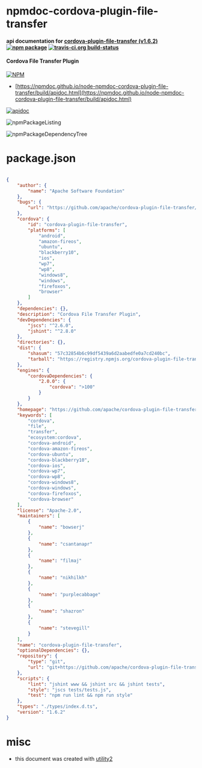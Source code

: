# npmdoc-cordova-plugin-file-transfer

#### api documentation for  [cordova-plugin-file-transfer (v1.6.2)](https://github.com/apache/cordova-plugin-file-transfer#readme)  [![npm package](https://img.shields.io/npm/v/npmdoc-cordova-plugin-file-transfer.svg?style=flat-square)](https://www.npmjs.org/package/npmdoc-cordova-plugin-file-transfer) [![travis-ci.org build-status](https://api.travis-ci.org/npmdoc/node-npmdoc-cordova-plugin-file-transfer.svg)](https://travis-ci.org/npmdoc/node-npmdoc-cordova-plugin-file-transfer)

#### Cordova File Transfer Plugin

[![NPM](https://nodei.co/npm/cordova-plugin-file-transfer.png?downloads=true&downloadRank=true&stars=true)](https://www.npmjs.com/package/cordova-plugin-file-transfer)

- [https://npmdoc.github.io/node-npmdoc-cordova-plugin-file-transfer/build/apidoc.html](https://npmdoc.github.io/node-npmdoc-cordova-plugin-file-transfer/build/apidoc.html)

[![apidoc](https://npmdoc.github.io/node-npmdoc-cordova-plugin-file-transfer/build/screenCapture.buildCi.browser.%252Ftmp%252Fbuild%252Fapidoc.html.png)](https://npmdoc.github.io/node-npmdoc-cordova-plugin-file-transfer/build/apidoc.html)

![npmPackageListing](https://npmdoc.github.io/node-npmdoc-cordova-plugin-file-transfer/build/screenCapture.npmPackageListing.svg)

![npmPackageDependencyTree](https://npmdoc.github.io/node-npmdoc-cordova-plugin-file-transfer/build/screenCapture.npmPackageDependencyTree.svg)



# package.json

```json

{
    "author": {
        "name": "Apache Software Foundation"
    },
    "bugs": {
        "url": "https://github.com/apache/cordova-plugin-file-transfer/issues"
    },
    "cordova": {
        "id": "cordova-plugin-file-transfer",
        "platforms": [
            "android",
            "amazon-fireos",
            "ubuntu",
            "blackberry10",
            "ios",
            "wp7",
            "wp8",
            "windows8",
            "windows",
            "firefoxos",
            "browser"
        ]
    },
    "dependencies": {},
    "description": "Cordova File Transfer Plugin",
    "devDependencies": {
        "jscs": "^2.6.0",
        "jshint": "^2.8.0"
    },
    "directories": {},
    "dist": {
        "shasum": "57c32854b6c99df5439a6d2aabedfe0a7cd240bc",
        "tarball": "https://registry.npmjs.org/cordova-plugin-file-transfer/-/cordova-plugin-file-transfer-1.6.2.tgz"
    },
    "engines": {
        "cordovaDependencies": {
            "2.0.0": {
                "cordova": ">100"
            }
        }
    },
    "homepage": "https://github.com/apache/cordova-plugin-file-transfer#readme",
    "keywords": [
        "cordova",
        "file",
        "transfer",
        "ecosystem:cordova",
        "cordova-android",
        "cordova-amazon-fireos",
        "cordova-ubuntu",
        "cordova-blackberry10",
        "cordova-ios",
        "cordova-wp7",
        "cordova-wp8",
        "cordova-windows8",
        "cordova-windows",
        "cordova-firefoxos",
        "cordova-browser"
    ],
    "license": "Apache-2.0",
    "maintainers": [
        {
            "name": "bowserj"
        },
        {
            "name": "csantanapr"
        },
        {
            "name": "filmaj"
        },
        {
            "name": "nikhilkh"
        },
        {
            "name": "purplecabbage"
        },
        {
            "name": "shazron"
        },
        {
            "name": "stevegill"
        }
    ],
    "name": "cordova-plugin-file-transfer",
    "optionalDependencies": {},
    "repository": {
        "type": "git",
        "url": "git+https://github.com/apache/cordova-plugin-file-transfer.git"
    },
    "scripts": {
        "lint": "jshint www && jshint src && jshint tests",
        "style": "jscs tests/tests.js",
        "test": "npm run lint && npm run style"
    },
    "types": "./types/index.d.ts",
    "version": "1.6.2"
}
```



# misc
- this document was created with [utility2](https://github.com/kaizhu256/node-utility2)
